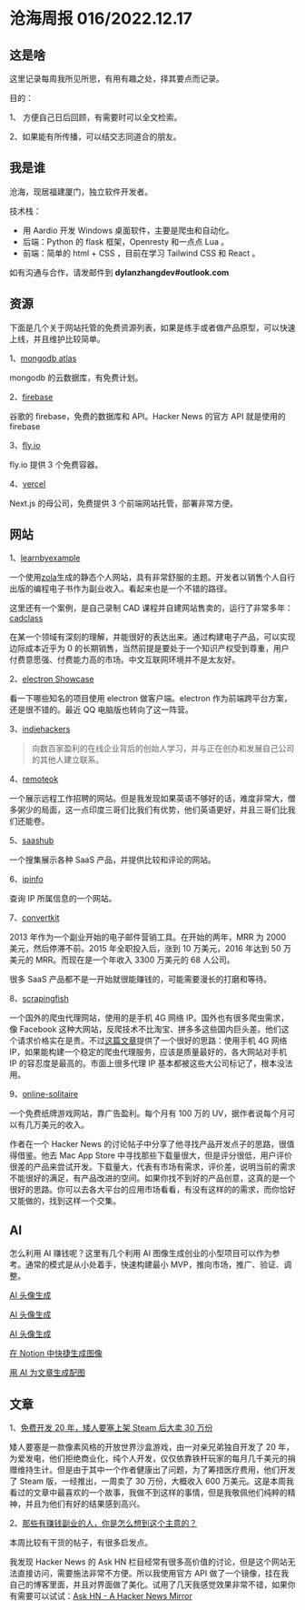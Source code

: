 # 沧海周报 016/2022.12.17

## 这是啥

这里记录每周我所见所思，有用有趣之处，择其要点而记录。

目的：

1、 方便自己日后回顾，有需要时可以全文检索。

2、如果能有所传播，可以结交志同道合的朋友。

## 我是谁

沧海，现居福建厦门，独立软件开发者。

技术栈：

- 用 Aardio 开发 Windows 桌面软件，主要是爬虫和自动化。
- 后端：Python 的 flask 框架，Openresty 和一点点 Lua 。
- 前端：简单的 html + CSS ，目前在学习 Tailwind CSS 和 React 。

如有沟通与合作，请发邮件到 **dylanzhangdev#outlook.com**

## 资源

下面是几个关于网站托管的免费资源列表，如果是练手或者做产品原型，可以快速上线，并且维护比较简单。

1、[mongodb atlas](https://www.mongodb.com/atlas)

mongodb 的云数据库，有免费计划。

2、[firebase](https://firebase.google.cn/)

谷歌的 firebase，免费的数据库和 API。Hacker News 的官方 API 就是使用的 firebase

3、[fly.io](https://fly.io/docs/about/pricing/)

fly.io 提供 3 个免费容器。

4、[vercel](https://vercel.com/)

Next.js 的母公司，免费提供 3 个前端网站托管，部署非常方便。

## 网站

1、[learnbyexample](https://learnbyexample.github.io/books/)

一个使用[zola](https://github.com/getzola/zola)生成的静态个人网站，具有非常舒服的主题。开发者以销售个人自行出版的编程电子书作为副业收入。看起来也是一个不错的路径。

这里还有一个案例，是自己录制 CAD 课程并自建网站售卖的，运行了非常多年：[cadclass](https://www.cadclass.org/courses/CAD)

在某一个领域有深刻的理解，并能很好的表达出来。通过构建电子产品，可以实现边际成本近乎为 0 的长期销售，当然前提是要处于一个知识产权受到尊重，用户付费意愿强、付费能力高的市场。中文互联网环境并不是太友好。

2、[electron Showcase](https://www.electronjs.org/zh/apps/)

看一下哪些知名的项目使用 electron 做客户端。electron 作为前端跨平台方案，还是很不错的。最近 QQ 电脑版也转向了这一阵营。

3、[indiehackers](https://www.indiehackers.com/)

> 向数百家盈利的在线企业背后的创始人学习，并与正在创办和发展自己公司的其他人建立联系。

4、[remoteok](https://remoteok.com/)

一个展示远程工作招聘的网站。但是我发现如果英语不够好的话，难度非常大，僧多粥少的局面，这一点印度三哥们比我们有优势，他们英语更好，并且三哥们比我们还能卷。

5、[saashub](https://www.saashub.com/)

一个搜集展示各种 SaaS 产品，并提供比较和评论的网站。

6、[ipinfo](https://ipinfo.io/)

查询 IP 所属信息的一个网站。

7、[convertkit](https://convertkit.com/features)

2013 年作为一个副业开始的电子邮件营销工具。在开始的两年，MRR 为 2000 美元，然后停滞不前。2015 年全职投入后，涨到 10 万美元，2016 年达到 50 万美元的 MRR。而现在是一个年收入 3300 万美元的 68 人公司。

很多 SaaS 产品都不是一开始就很能赚钱的，可能需要漫长的打磨和等待。

8、[scrapingfish](https://scrapingfish.com/buy)

一个国外的爬虫代理网站，使用的是手机 4G 网络 IP。国外也有很多爬虫需求，像 Facebook 这种大网站，反爬技术不比淘宝、拼多多这些国内巨头差。他们这个请求价格实在是贵。不过[这篇文章](https://scrapingfish.com/blog/byo-mobile-proxy-for-web-scraping)提供了一个很好的思路：使用手机 4G 网络 IP，如果能构建一个稳定的爬虫代理服务，应该是质量最好的，各大网站对手机 IP 的容忍度是最高的。市面上很多代理 IP 基本都被这些大公司标记了，根本没法用。

9、[online-solitaire](https://online-solitaire.com/free-games)

一个免费纸牌游戏网站，靠广告盈利。每个月有 100 万的 UV，据作者说每个月可以有几万美元的收入。

作者在一个 Hacker News 的讨论帖子中分享了他寻找产品开发点子的思路，很值得借鉴。他去 Mac App Store 中寻找那些下载量很大，但是评分很低，用户评价很差的产品来尝试开发。下载量大，代表有市场有需求，评价差，说明当前的需求不能很好的满足，有产品改进的空间。如果你找不到好的产品创意，这真的是一个很好的思路。你可以去各大平台的应用市场看看，有没有这样的的需求，而你恰好又能做的，找到这样一个交集。

## AI

怎么利用 AI 赚钱呢？这里有几个利用 AI 图像生成创业的小型项目可以作为参考。通常的模式是从小处着手，快速构建最小 MVP，推向市场，推广、验证、调整。

[AI 头像生成](https://portret.ai/)

[AI 头像生成](https://avatarai.me/?promo=christmas)

[AI 头像生成](https://photoshot.app/)

[在 Notion 中快捷生成图像](https://slashdreamer.com/)

[用 AI 为文章生成配图](https://articletoimage.ai/)

## 文章

1、[免费开发 20 年，矮人要塞上架 Steam 后大卖 30 万份](https://www.pcgamer.com/after-spending-20-years-simulating-reality-the-dwarf-fortress-devs-have-to-get-used-to-a-new-one-being-millionaires/)

矮人要塞是一款像素风格的开放世界沙盒游戏，由一对亲兄弟独自开发了 20 年，为爱发电，他们拒绝商业化，纯个人开发，仅仅依靠铁杆玩家的每月几千美元的捐赠维持生计。但是由于其中一个作者健康出了问题，为了筹措医疗费用，他们开发了 Steam 版，一经推出，一周卖了 30 万份，大概收入 600 万美元。这是本周我看过的文章中最喜欢的一个故事，我做不到这样的事情，但是我敬佩他们纯粹的精神，并且为他们有好的结果感到高兴。

2、[那些有赚钱副业的人，你是怎么想到这个主意的？](https://www.seazhang.com/ask-hn/33942558)

本周比较有干货的帖子，有很多启发点。

我发现 Hacker News 的 Ask HN 栏目经常有很多高价值的讨论，但是这个网站无法直接访问，需要施法非常不方便。所以我使用官方 API 做了一个镜像，挂在我自己的博客里面，并且对界面做了美化。试用了几天我感觉效果非常不错，如果你有需要可以试试：[Ask HN - A Hacker News Mirror](https://www.seazhang.com/ask-hn)
